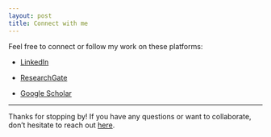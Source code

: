 ```yaml
---
layout: post
title: Connect with me
---
```


Feel free to connect or follow my work on these platforms:

- [LinkedIn](https://www.linkedin.com/in/ayukaryana/)  

- [ResearchGate](https://www.researchgate.net/profile/Nur-Ayukaryana/)  

- [Google Scholar](https://scholar.google.com/citations?user=Zq8uPIEAAAAJ&hl=en)  

---

Thanks for stopping by! If you have any questions or want to collaborate, don’t hesitate to reach out [here](mailto:hey.ayukaryana@gmail.com).
